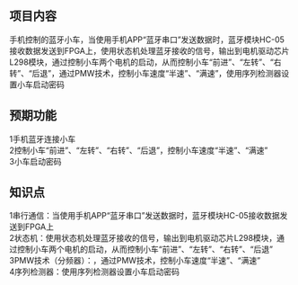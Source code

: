 ## 项目内容
手机控制的蓝牙小车，当使用手机APP“蓝牙串口”发送数据时，蓝牙模块HC-05接收数据发送到FPGA上，使用状态机处理蓝牙接收的信号，输出到电机驱动芯片L298模块，通过控制小车两个电机的启动，从而控制小车“前进”、“左转”、“右转”、“后退”，通过PMW技术，控制小车速度“半速”、“满速”，使用序列检测器设置小车启动密码
## 预期功能
1手机蓝牙连接小车  
2控制小车“前进”、“左转”、“右转”、“后退”，控制小车速度“半速”、“满速”  
3小车启动密码  
## 知识点
1串行通信：当使用手机APP“蓝牙串口”发送数据时，蓝牙模块HC-05接收数据发送到FPGA上  
2状态机：使用状态机处理蓝牙接收的信号，输出到电机驱动芯片L298模块，通过控制小车两个电机的启动，从而控制小车“前进”、“左转”、“右转”、“后退”   
3PMW技术（分频器）：，通过PMW技术，控制小车速度“半速”、“满速”  
4序列检测器：使用序列检测器设置小车启动密码  
